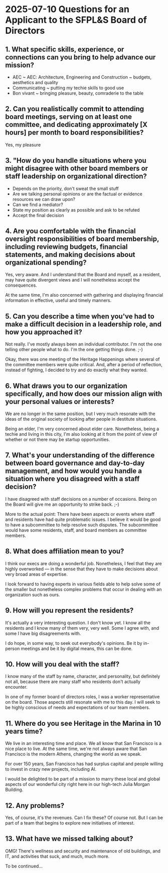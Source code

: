 # 2025-07-10 Questions for an Applicant to the SFPL&S Board of Directors

## 1. What specific skills, experience, or connections can you bring to help advance our mission?

* AEC ~ AEC: Architecture, Engineering and Construction ~ budgets, aesthetics and quality
* Communicating ~ putting my techie skills to good use
* Bon vivant ~ bringing pleasure, beauty, comraderie to the table

## 2. Can you realistically commit to attending board meetings, serving on at least one committee, and dedicating approximately [X hours] per month to board responsibilities?

Yes, my pleasure

## 3. "How do you handle situations where you might disagree with other board members or staff leadership on organizational direction?

* Depends on the priority, don't sweat the small stuff
* Are we talking personal opinions or are the factual or evidence resources we can draw upon?
* Can we find a mediator?
* State my position as clearly as possible and ask to be refuted
* Accept the final decision

## 4. Are you comfortable with the financial oversight responsibilities of board membership, including reviewing budgets, financial statements, and making decisions about organizational spending?

Yes, very aware. And I understand that the Board and myself, as a resident, may have quite divergent views and I will nonetheless accept the consequences.

At the same time, I'm also concerned with gathering and displaying financial information in effective, useful and timely manners.

## 5. Can you describe a time when you've had to make a difficult decision in a leadership role, and how you approached it?

Not really. I've mostly always been an individual contributor. I'm not the one telling other people what to do. I'm the one getting things done. ;-)

Okay, there was one meeting of the Heritage Happenings where several of the committee members were quite critical. And, after a period of reflection, instead of fighting, I decided to try and do exactly what they wanted.

## 6. What draws you to our organization specifically, and how does our mission align with your personal values or interests?

We are no longer in the same position, but I very much resonate with the ideas of the original society of looking after people in destitute situations.

Being an elder, I'm very concerned about elder care. Nonetheless, being a techie and living in this city, I'm also looking at it from the point of view of whether or not there may be startup opportunities.

## 7. What's your understanding of the difference between board governance and day-to-day management, and how would you handle a situation where you disagreed with a staff decision?

I have disagreed with staff decisions on a number of occasions. Being on the Board will give me an opportunity to strike back. ;-)

More to the actual point: There have been aspects or events where staff and residents have had quite problematic issues. I believe it would be good to have a subcommittee to help resolve such disputes. The subcommittee would have some residents, staff, and board members as committee members.

## 8. What does affiliation mean to you?

I think our execs are doing a wonderful job. Nonetheless, I feel that they are highly overworked — in the sense that they have to make decisions about very broad areas of expertise.

I look forward to having experts in various fields able to help solve some of the smaller but nonetheless complex problems that occur in dealing with an organization such as ours.

## 9. How will you represent the residents?

It's actually a very interesting question. I don't know yet. I know all the residents and I know many of them very, very well. Some I agree with, and some I have big disagreements with.

I do hope, in some way, to seek out everybody's opinions. Be it by in-person meetings and be it by digital means, this can be done.

## 10. How will you deal with the staff?

I know many of the staff by name, character, and personality, but definitely not all, because there are many staff who residents don't actually encounter.

In one of my former board of directors roles, I was a worker representative on the board. Those aspects still resonate with me to this day. I will seek to be highly conscious of needs and expectations of our team members.

## 11. Where do you see Heritage in the Marina in 10 years time?

We live in an interesting time and place. We all know that San Francisco is a nice place to live. At the same time, we're not always aware that San Francisco is the modern Athens, changing the world as we speak.

For over 150 years, San Francisco has had surplus capital and people willing to invest in crazy new projects, including AI.

I would be delighted to be part of a mission to marry these local and global aspects of our wonderful city right here in our high-tech Julia Morgan Building.

## 12. Any problems?

Yes, of course, it's the revenues. Can I fix these? Of course not. But I can be part of a team that begins to explore new initiatives of interest.

## 13. What have we missed talking about?

OMG! There's wellness and security and maintenance of old buildings, and IT, and activities that suck, and much, much more.


To be continued...
